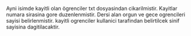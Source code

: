 Ayni isimde kayitli olan  ögrenciler txt dosyasindan cikarilmistir. Kayitlar numara sirasina gore duzenlenmistir. Dersi alan orgun ve gece ogrencileri sayisi belirlenmistir. kayitli ogrenciler kullanici tarafindan belirtilcek sinif sayisina dagitilacaktir.
